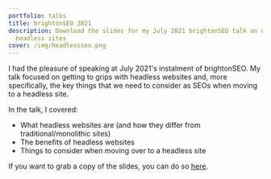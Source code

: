 ```yaml
---
portfolio: talks
title: brightonSEO 2021
description: Download the slides for my July 2021 brightonSEO talk on optimising
  headless sites
cover: /img/headlessseo.png
---
```

I had the pleasure of speaking at July 2021's instalment of brightonSEO. My talk focused on getting to grips with headless websites and, more specifically, the key things that we need to consider as SEOs when moving to a headless site. 

In the talk, I covered: 

* What headless websites are (and how they differ from traditional/monolithic sites)
* The benefits of headless websites
* Things to consider when moving over to a headless site

If you want to grab a copy of the slides, you can do so [here](https://www.slideshare.net/AlexWright84/headless-seo-optimising-next-gen-sites-brightonseo-2021).